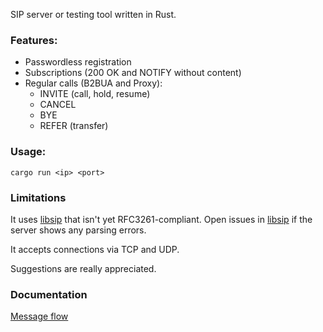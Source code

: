 SIP server or testing tool written in Rust.

### Features:
* Passwordless registration
* Subscriptions (200 OK and NOTIFY without content)
* Regular calls (B2BUA and Proxy):
    * INVITE (call, hold, resume)
    * CANCEL
    * BYE
    * REFER (transfer)

### Usage:
```
cargo run <ip> <port>
```

### Limitations
It uses [libsip] that isn't yet RFC3261-compliant. Open issues in [libsip] if the server shows any parsing errors.

It accepts connections via TCP and UDP.

Suggestions are really appreciated.

[libsip]: https://github.com/ByteHeathen/libsip

### Documentation
[Message flow](message_flow.md)